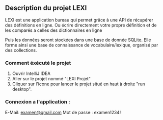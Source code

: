 ## Description du projet LEXI
LEXI est une application bureau qui permet grâce à une API de récupérer des définitions en ligne.
Ou écrire directement votre propre définition et de les comparés a celles des dictionnaires en ligne

Puis les données seront stockées dans une base de donnée SQLite. Elle forme ainsi une base de connaissance de vocabulaire/lexique, organisé par des collections.

### Comment éxécuté le projet

1. Ouvrir IntelliJ IDEA
2. Aller sur le projet nommé "LEXI Projet"
3. Cliquer sur l'icone pour lancer le projet situé en haut à droite "run desktop". 

### Connexion a l'application :
E-Mail: examen@gmail.com
Mot de passe : examen1234!
